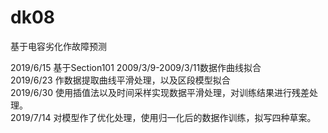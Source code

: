 # dk08
基于电容劣化作故障预测

2019/6/15 基于Section101 2009/3/9-2009/3/11数据作曲线拟合<br/>2019/6/23 作数据提取曲线平滑处理，以及区段模型拟合<br/>2019/6/30 使用插值法以及时间采样实现数据平滑处理，对训练结果进行残差处理。<br/>2019/7/14 对模型作了优化处理，使用归一化后的数据作训练，拟写四种草案。
